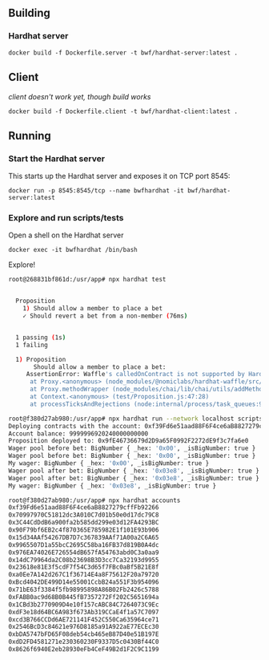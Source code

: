 ## Building

### Hardhat server

```
docker build -f Dockerfile.server -t bwf/hardhat-server:latest .
```

## Client 

*client doesn't work yet, though build works*

```
docker build -f Dockerfile.client -t bwf/hardhat-client:latest .
```

## Running

### Start the Hardhat server

This starts up the Hardhat server and exposes it on TCP port 8545:

`docker run -p 8545:8545/tcp --name bwfhardhat -it bwf/hardhat-server:latest`

### Explore and run scripts/tests

Open a shell on the Hardhat server

`docker exec -it bwfhardhat /bin/bash`

Explore!

```bash
root@268831bf861d:/usr/app# npx hardhat test


  Proposition
    1) Should allow a member to place a bet
    ✓ Should revert a bet from a non-member (76ms)


  1 passing (1s)
  1 failing

  1) Proposition
       Should allow a member to place a bet:
     AssertionError: Waffle's calledOnContract is not supported by Hardhat
      at Proxy.<anonymous> (node_modules/@nomiclabs/hardhat-waffle/src/waffle-chai.ts:67:11)
      at Proxy.methodWrapper (node_modules/chai/lib/chai/utils/addMethod.js:57:25)
      at Context.<anonymous> (test/Proposition.js:47:28)
      at processTicksAndRejections (node:internal/process/task_queues:94:5)
```

```bash
root@f380d27ab980:/usr/app# npx hardhat run --network localhost scripts/sample-script.js
Deploying contracts with the account: 0xf39Fd6e51aad88F6F4ce6aB8827279cffFb92266
Account balance: 9999996920240000000000
Proposition deployed to: 0x9fE46736679d2D9a65F0992F2272dE9f3c7fa6e0
Wager pool before bet: BigNumber { _hex: '0x00', _isBigNumber: true }
Wager pool before bet: BigNumber { _hex: '0x00', _isBigNumber: true }
My wager: BigNumber { _hex: '0x00', _isBigNumber: true }
Wager pool after bet: BigNumber { _hex: '0x03e8', _isBigNumber: true }
Wager pool after bet: BigNumber { _hex: '0x03e8', _isBigNumber: true }
My wager: BigNumber { _hex: '0x03e8', _isBigNumber: true }
```

```bash
root@f380d27ab980:/usr/app# npx hardhat accounts
0xf39Fd6e51aad88F6F4ce6aB8827279cffFb92266
0x70997970C51812dc3A010C7d01b50e0d17dc79C8
0x3C44CdDdB6a900fa2b585dd299e03d12FA4293BC
0x90F79bf6EB2c4f870365E785982E1f101E93b906
0x15d34AAf54267DB7D7c367839AAf71A00a2C6A65
0x9965507D1a55bcC2695C58ba16FB37d819B0A4dc
0x976EA74026E726554dB657fA54763abd0C3a0aa9
0x14dC79964da2C08b23698B3D3cc7Ca32193d9955
0x23618e81E3f5cdF7f54C3d65f7FBc0aBf5B21E8f
0xa0Ee7A142d267C1f36714E4a8F75612F20a79720
0xBcd4042DE499D14e55001CcbB24a551F3b954096
0x71bE63f3384f5fb98995898A86B02Fb2426c5788
0xFABB0ac9d68B0B445fB7357272Ff202C5651694a
0x1CBd3b2770909D4e10f157cABC84C7264073C9Ec
0xdF3e18d64BC6A983f673Ab319CCaE4f1a57C7097
0xcd3B766CCDd6AE721141F452C550Ca635964ce71
0x2546BcD3c84621e976D8185a91A922aE77ECEc30
0xbDA5747bFD65F08deb54cb465eB87D40e51B197E
0xdD2FD4581271e230360230F9337D5c0430Bf44C0
0x8626f6940E2eb28930eFb4CeF49B2d1F2C9C1199
```